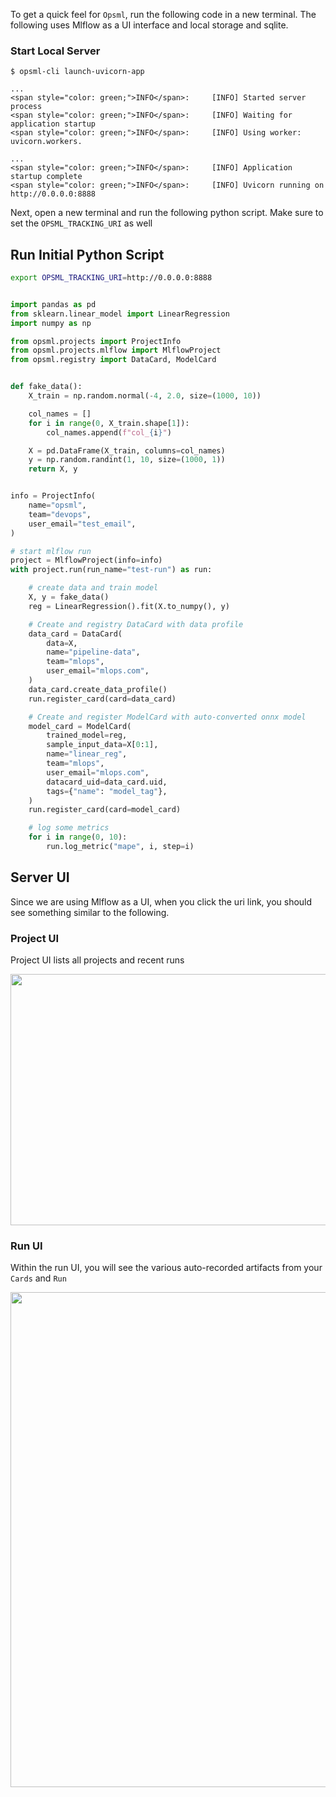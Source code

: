 To get a quick feel for `Opsml`, run the following code in a new terminal. The following uses Mlflow as a UI interface and local storage and sqlite.

### Start Local Server

<div class="termy">

```console
$ opsml-cli launch-uvicorn-app

...
<span style="color: green;">INFO</span>:     [INFO] Started server process
<span style="color: green;">INFO</span>:     [INFO] Waiting for application startup
<span style="color: green;">INFO</span>:     [INFO] Using worker: uvicorn.workers.

...
<span style="color: green;">INFO</span>:     [INFO] Application startup complete
<span style="color: green;">INFO</span>:     [INFO] Uvicorn running on http://0.0.0.0:8888
```

</div>

Next, open a new terminal and run the following python script. Make sure to set the `OPSML_TRACKING_URI` as well


## Run Initial Python Script

```bash
export OPSML_TRACKING_URI=http://0.0.0.0:8888
```

```python

import pandas as pd
from sklearn.linear_model import LinearRegression
import numpy as np

from opsml.projects import ProjectInfo
from opsml.projects.mlflow import MlflowProject
from opsml.registry import DataCard, ModelCard


def fake_data():
    X_train = np.random.normal(-4, 2.0, size=(1000, 10))

    col_names = []
    for i in range(0, X_train.shape[1]):
        col_names.append(f"col_{i}")

    X = pd.DataFrame(X_train, columns=col_names)
    y = np.random.randint(1, 10, size=(1000, 1))
    return X, y


info = ProjectInfo(
    name="opsml",
    team="devops",
    user_email="test_email",
)

# start mlflow run
project = MlflowProject(info=info)
with project.run(run_name="test-run") as run:

    # create data and train model
    X, y = fake_data()
    reg = LinearRegression().fit(X.to_numpy(), y)

    # Create and registry DataCard with data profile
    data_card = DataCard(
        data=X,
        name="pipeline-data",
        team="mlops",
        user_email="mlops.com",
    )
    data_card.create_data_profile()
    run.register_card(card=data_card)

    # Create and register ModelCard with auto-converted onnx model
    model_card = ModelCard(
        trained_model=reg,
        sample_input_data=X[0:1],
        name="linear_reg",
        team="mlops",
        user_email="mlops.com",
        datacard_uid=data_card.uid,
        tags={"name": "model_tag"},
    )
    run.register_card(card=model_card)

    # log some metrics
    for i in range(0, 10):
        run.log_metric("mape", i, step=i)
```

## Server UI

Since we are using Mlflow as a UI, when you click the uri link, you should see something similar to the following.

### Project UI

Project UI lists all projects and recent runs

<p align="center">
  <img src="../images/mlflow_ui.png"  width="1512" height="402" alt="mlflow"/>
</p>

### Run UI

Within the run UI, you will see the various auto-recorded artifacts from your `Cards` and `Run`

<p align="center">
  <img src="../images/mlflow_run.png"  width="1841" height="792" alt="mlflow run"/>
</p>
